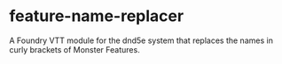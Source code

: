 # feature-name-replacer
 A Foundry VTT module for the dnd5e system that replaces the names in curly brackets of Monster Features.
